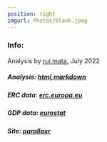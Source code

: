 ```yaml
---
position: right
imgurl: Photos/blank.jpeg
---
```

  
### Info:

Analysis by [rui.mata](https://www.cds.unibas.ch), July 2022

##### Analysis: [html](https://raw.githack.com/matarui/erc/main/Data/analysis.html),[markdown](https://github.com/matarui/erc/blob/0e1374097e353f3385db7a9a6b1fb7b512b56edd/Data/analysis.Rmd) 

##### ERC data: [erc.europa.eu](https://erc.europa.eu/projects-figures/statistics)

##### GDP data: [eurostat](https://ec.europa.eu/eurostat/statistics-explained/index.php?title=R%26D_expenditure&oldid=551418#Gross_domestic_expenditure_on_R.26D)

##### Site: [parallaxr](https://github.com/martinctc/parallaxr)

